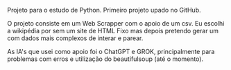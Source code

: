 Projeto para o estudo de Python.
Primeiro projeto upado no GitHub.

O projeto consiste em um Web Scrapper com o apoio de um csv.
Eu escolhi a wikipédia por sem um site de HTML Fixo mas depois pretendo gerar um com dados mais complexos de interar e parear.

As IA's que usei como apoio foi o ChatGPT e GROK, principalmente para problemas com erros e utilização do beautifulsoup (até o momento).